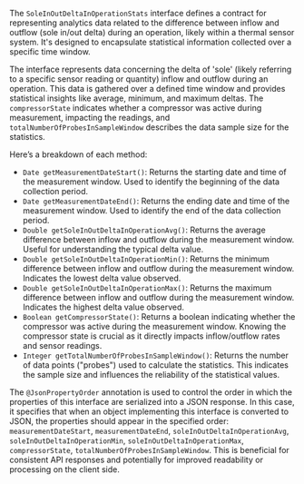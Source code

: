 The `SoleInOutDeltaInOperationStats` interface defines a contract for representing analytics data related to the difference between inflow and outflow (sole in/out delta) during an operation, likely within a thermal sensor system. It's designed to encapsulate statistical information collected over a specific time window.

The interface represents data concerning the delta of 'sole' (likely referring to a specific sensor reading or quantity) inflow and outflow during an operation. This data is gathered over a defined time window and provides statistical insights like average, minimum, and maximum deltas.  The `compressorState` indicates whether a compressor was active during measurement, impacting the readings, and `totalNumberOfProbesInSampleWindow` describes the data sample size for the statistics.

Here’s a breakdown of each method:

*   `Date getMeasurementDateStart()`: Returns the starting date and time of the measurement window.  Used to identify the beginning of the data collection period.
*   `Date getMeasurementDateEnd()`: Returns the ending date and time of the measurement window.  Used to identify the end of the data collection period.
*   `Double getSoleInOutDeltaInOperationAvg()`: Returns the average difference between inflow and outflow during the measurement window. Useful for understanding the typical delta value.
*   `Double getSoleInOutDeltaInOperationMin()`: Returns the minimum difference between inflow and outflow during the measurement window. Indicates the lowest delta value observed.
*   `Double getSoleInOutDeltaInOperationMax()`: Returns the maximum difference between inflow and outflow during the measurement window. Indicates the highest delta value observed.
*   `Boolean getCompressorState()`: Returns a boolean indicating whether the compressor was active during the measurement window. Knowing the compressor state is crucial as it directly impacts inflow/outflow rates and sensor readings.
*   `Integer getTotalNumberOfProbesInSampleWindow()`: Returns the number of data points ("probes") used to calculate the statistics. This indicates the sample size and influences the reliability of the statistical values.

The `@JsonPropertyOrder` annotation is used to control the order in which the properties of this interface are serialized into a JSON response.  In this case, it specifies that when an object implementing this interface is converted to JSON, the properties should appear in the specified order: `measurementDateStart`, `measurementDateEnd`, `soleInOutDeltaInOperationAvg`, `soleInOutDeltaInOperationMin`, `soleInOutDeltaInOperationMax`, `compressorState`, `totalNumberOfProbesInSampleWindow`. This is beneficial for consistent API responses and potentially for improved readability or processing on the client side.